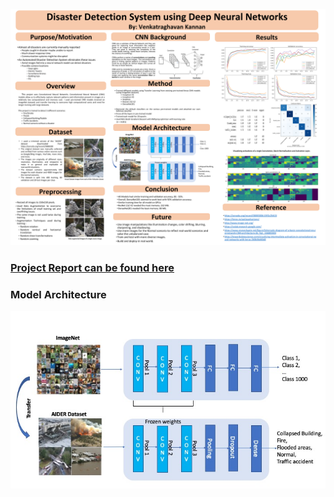 ![poster](poster.PNG)

### [Project Report can be found here](report.pdf)


   
### Model Architecture
    
![model](/images/model.jpeg)









